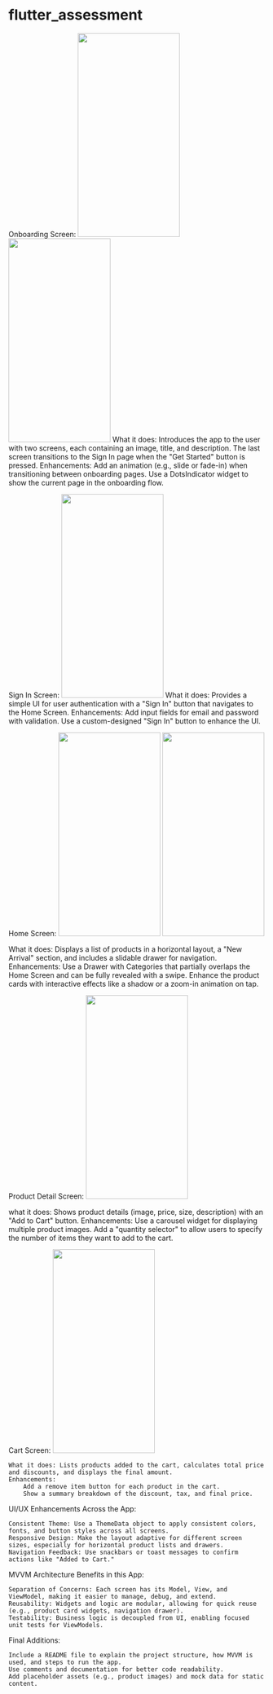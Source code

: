 # flutter_assessment

Onboarding Screen:
<img src="https://github.com/user-attachments/assets/167fa0bf-b513-41d9-a821-82e7fedc67b5" width="200" height="400">
<img src="https://github.com/user-attachments/assets/63b42756-f91e-404a-a572-67950e650519" width="200" height="400">
 What it does: Introduces the app to the user with two screens, each containing an image, title, and description. The last screen transitions to the Sign In page when the "Get Started" button is pressed.
 Enhancements:  Add an animation (e.g., slide or fade-in) when transitioning between onboarding pages.
                   Use a DotsIndicator widget to show the current page in the onboarding flow.

Sign In Screen:
    <img src="https://github.com/user-attachments/assets/fe9a438f-2adb-46a2-baa0-6eea6bf91e48" width="200" height="400">
     What it does: Provides a simple UI for user authentication with a "Sign In" button that navigates to the Home Screen.
    Enhancements:
        Add input fields for email and password with validation.
        Use a custom-designed "Sign In" button to enhance the UI.

Home Screen:
  <img src="https://github.com/user-attachments/assets/d274e22a-f6c6-4e44-b022-a42d13ebb8de" width="200" height="400">
  <img src="https://github.com/user-attachments/assets/f04098b1-8093-421b-818d-8c9d9ed11b7e" width="200" height="400">
 
What it does: Displays a list of products in a horizontal layout, a "New Arrival" section, and includes a slidable drawer for navigation.
    Enhancements:
        Use a Drawer with Categories that partially overlaps the Home Screen and can be fully revealed with a swipe.
        Enhance the product cards with interactive effects like a shadow or a zoom-in animation on tap.

Product Detail Screen:
  <img src="https://github.com/user-attachments/assets/545857e1-e78b-4865-94c1-7dd129e34e63" width="200" height="400">

  what it does: Shows product details (image, price, size, description) with an "Add to Cart" button.
    Enhancements:
        Use a carousel widget for displaying multiple product images.
        Add a "quantity selector" to allow users to specify the number of items they want to add to the cart.

Cart Screen:
  <img src="https://github.com/user-attachments/assets/925d31ae-74e7-4d2a-9670-0f763b3c7049" width="200" height="400">

    What it does: Lists products added to the cart, calculates total price and discounts, and displays the final amount.
    Enhancements:
        Add a remove item button for each product in the cart.
        Show a summary breakdown of the discount, tax, and final price.

UI/UX Enhancements Across the App:

    Consistent Theme: Use a ThemeData object to apply consistent colors, fonts, and button styles across all screens.
    Responsive Design: Make the layout adaptive for different screen sizes, especially for horizontal product lists and drawers.
    Navigation Feedback: Use snackbars or toast messages to confirm actions like "Added to Cart."

MVVM Architecture Benefits in this App:

    Separation of Concerns: Each screen has its Model, View, and ViewModel, making it easier to manage, debug, and extend.
    Reusability: Widgets and logic are modular, allowing for quick reuse (e.g., product card widgets, navigation drawer).
    Testability: Business logic is decoupled from UI, enabling focused unit tests for ViewModels.

Final Additions:

    Include a README file to explain the project structure, how MVVM is used, and steps to run the app.
    Use comments and documentation for better code readability.
    Add placeholder assets (e.g., product images) and mock data for static content.
